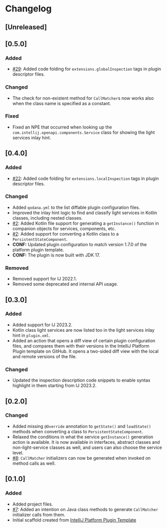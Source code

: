 <!-- Keep a Changelog guide -> https://keepachangelog.com -->

# Changelog

## [Unreleased]

## [0.5.0]
### Added
- [#29](https://github.com/picimako/just-kitting/issues/29): Added code folding for `extensions.globalInspection` tags in plugin descriptor files.

### Changed
- The check for non-existent method for `CallMatcher`s now works also when the class name is specified as a constant.

### Fixed
- Fixed an NPE that occurred when looking up the `com.intellij.openapi.components.Service` class for showing the light services inlay hint.

## [0.4.0]
### Added
- [#22](https://github.com/picimako/just-kitting/issues/22): Added code folding for `extensions.localInspection` tags in plugin descriptor files.

### Changed
- Added `qodana.yml` to the list diffable plugin configuration files.
- Improved the inlay hint logic to find and classify light services in Kotlin classes, including nested classes.
- [#2](https://github.com/picimako/just-kitting/issues/2): Added Kotlin file support for generating a `getInstance()` function in companion objects for services, components, etc.
- [#2](https://github.com/picimako/just-kitting/issues/2): Added support for converting a Kotlin class to a `PersistentStateComponent`.
- **CONF:** Updated plugin configuration to match version 1.7.0 of the platform plugin template.
- **CONF:** The plugin is now built with JDK 17.

### Removed
- Removed support for IJ 2022.1.
- Removed some deprecated and internal API usage.

## [0.3.0]
### Added
- Added support for IJ 2023.2.
- Kotlin class light services are now listed too in the light services inlay hint in `plugin.xml`.
- Added an action that opens a diff view of certain plugin configuration files, and compares them with their versions
in the IntelliJ Platform Plugin template on GitHub. It opens a two-sided diff view with the local and remote versions of the file.

### Changed
- Updated the inspection description code snippets to enable syntax highlight in them starting from IJ 2023.2.

## [0.2.0]
### Changed
- Added missing `@Override` annotation to `getState()` and `loadState()` methods when converting a class to `PersistentStateComponent`.
- Relaxed the conditions in what the service `getInstance()` generation action is available.
It is now available in interfaces, abstract classes and non-light-service classes as well, and users can also choose the service level.
- [#8](https://github.com/picimako/just-kitting/issues/8): `CallMatcher` initializers can now be generated when invoked on method calls as well.

## [0.1.0]
### Added
- Added project files.
- [#7](https://github.com/picimako/just-kitting/issues/7): Added an intention on Java class methods to generate `CallMatcher`
    initializer calls from them.
- Initial scaffold created from [IntelliJ Platform Plugin Template](https://github.com/JetBrains/intellij-platform-plugin-template)
